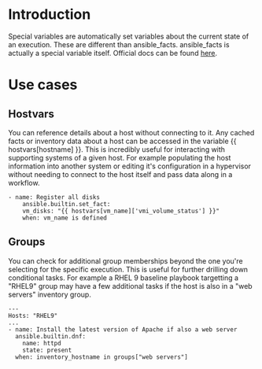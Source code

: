 # Introduction
Special variables are automatically set variables about the current state of an execution. These are different than ansible_facts. ansible_facts is actually a special variable itself. Official docs can be found [here](https://docs.ansible.com/ansible/latest/reference_appendices/special_variables.html).

# Use cases

## Hostvars
You can reference details about a host without connecting to it. Any cached facts or inventory data about a host can be accessed in the variable {{ hostvars[hostname] }}. This is incredibly useful for interacting with supporting systems of a given host. For example populating the host information into another system or editing it's configuration in a hypervisor without needing to connect to the host itself and pass data along in a workflow.

```Ansible
- name: Register all disks
    ansible.builtin.set_fact:
    vm_disks: "{{ hostvars[vm_name]['vmi_volume_status'] }}"
    when: vm_name is defined
```

## Groups
You can check for additional group memberships beyond the one you're selecting for the specific execution. This is useful for further drilling down conditional tasks. For example a RHEL 9 baseline playbook targetting a "RHEL9" group may have a few additional tasks if the host is also in a "web servers" inventory group.

```Ansible
---
Hosts: "RHEL9"
...
- name: Install the latest version of Apache if also a web server
  ansible.builtin.dnf:
    name: httpd
    state: present
  when: inventory_hostname in groups["web servers"]
```